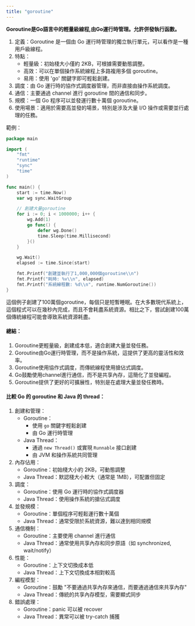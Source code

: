 ```yaml
---
title: "goroutine"
---
```


**Goroutine是Go語言中的輕量級線程,由Go運行時管理。允許併發執行函數。**

1. 定義：Goroutine 是一個由 Go 運行時管理的獨立執行單元，可以看作是一種用戶級線程。
2. 特點：
   * 輕量級：初始棧大小僅約 2KB，可根據需要動態調整。
   * 高效：可以在單個操作系統線程上多路複用多個 goroutine。
   * 易用：使用 'go' 關鍵字即可輕鬆創建。
3. 調度：由 Go 運行時的協作式調度器管理，而非直接由操作系統調度。
4. 通信：主要通過 channel 進行 goroutine 間的通信和同步。
5. 規模：一個 Go 程序可以並發運行數十萬個 goroutine。
6. 使用場景：適用於需要高並發的場景，特別是涉及大量 I/O 操作或需要並行處理的任務。

範例：

```go
package main

import (
    "fmt"
    "runtime"
    "sync"
    "time"
)

func main() {
    start := time.Now()
    var wg sync.WaitGroup

    // 創建大量goroutine
    for i := 0; i < 1000000; i++ {
        wg.Add(1)
        go func() {
            defer wg.Done()
            time.Sleep(time.Millisecond)
        }()
    }

    wg.Wait()
    elapsed := time.Since(start)

    fmt.Printf("創建並執行了1,000,000個goroutine\\n")
    fmt.Printf("耗時: %v\\n", elapsed)
    fmt.Printf("系統線程數: %d\\n", runtime.NumGoroutine())
}

```

這個例子創建了100萬個goroutine，每個只是短暫睡眠。在大多數現代系統上，這個程式可以在幾秒內完成，而且不會耗盡系統資源。相比之下，嘗試創建100萬個傳統線程可能會導致系統資源耗盡。

#### 總結：

1. Goroutine更輕量級，創建成本低，適合創建大量並發任務。
2. Goroutine由Go運行時管理，而不是操作系統，這提供了更高的靈活性和效率。
3. Goroutine使用協作式調度，而傳統線程使用搶佔式調度。
4. Go鼓勵使用channel進行通信，而不是共享內存，這簡化了並發編程。
5. Goroutine提供了更好的可擴展性，特別是在處理大量並發任務時。

#### 比較 Go 的 goroutine 和 Java 的 thread：

1. 創建和管理：
   * Goroutine：
     * 使用 `go` 關鍵字輕鬆創建
     * 由 Go 運行時管理
   * Java Thread：
     * 通過 `new Thread()` 或實現 `Runnable` 接口創建
     * 由 JVM 和操作系統共同管理
2. 內存佔用：
   * Goroutine：初始棧大小約 2KB，可動態調整
   * Java Thread：默認棧大小較大（通常是 1MB），可配置但固定
3. 調度：
   * Goroutine：使用 Go 運行時的協作式調度器
   * Java Thread：使用操作系統的搶佔式調度
4. 並發規模：
   * Goroutine：單個程序可輕鬆運行數十萬個
   * Java Thread：通常受限於系統資源，難以達到相同規模
5. 通信機制：
   * Goroutine：主要使用 channel 進行通信
   * Java Thread：通常使用共享內存和同步原語（如 synchronized, wait/notify）
6. 性能：
   * Goroutine：上下文切換成本低
   * Java Thread：上下文切換成本相對較高
7. 編程模型：
   * Goroutine：鼓勵 "不要通過共享內存來通信，而要通過通信來共享內存"
   * Java Thread：傳統的共享內存模型，需要顯式同步
8. 錯誤處理：
   * Goroutine：panic 可以被 recover
   * Java Thread：異常可以被 try-catch 捕獲